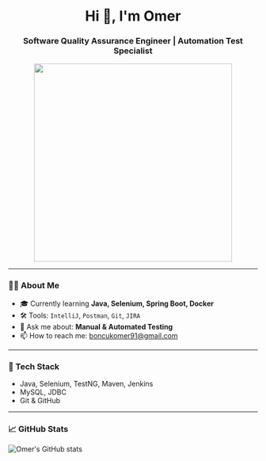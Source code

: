 <h1 align="center">Hi 👋, I'm Omer</h1>
<h3 align="center">Software Quality Assurance Engineer | Automation Test Specialist</h3>

<p align="center">
  <img src="https://cdn.dribbble.com/users/1162077/screenshots/3848914/media/7ed7d5ca074b48b328150e5a231e8d1f.gif" width="400" />
</p>

---

### 🧑‍💻 About Me

- 🎓 Currently learning **Java, Selenium, Spring Boot, Docker**
- 🛠️ Tools: `IntelliJ`, `Postman`, `Git`, `JIRA`
- 💬 Ask me about: **Manual & Automated Testing**
- 📫 How to reach me: boncukomer91@gmail.com

---

### 🔧 Tech Stack

- Java, Selenium, TestNG, Maven, Jenkins  
- MySQL, JDBC  
- Git & GitHub  

---

### 📈 GitHub Stats

![Omer's GitHub stats](https://github-readme-stats.vercel.app/api?username=omerboncuk&show_icons=true&theme=tokyonight)
